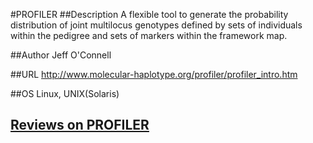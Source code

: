 #PROFILER
##Description
A flexible tool to generate the probability distribution of joint multilocus genotypes defined by sets of individuals within the pedigree and sets of markers within the framework map.

##Author
Jeff O'Connell

##URL
http://www.molecular-haplotype.org/profiler/profiler_intro.htm

##OS
Linux, UNIX(Solaris)


## [Reviews on PROFILER](https://github.com/gaow/genetic-analysis-software/issues/425)
